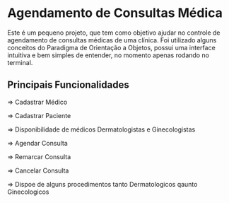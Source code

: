 ﻿# Agendamento de Consultas Médica
 Este é um pequeno projeto, que tem como objetivo ajudar no controle de agendamento de consultas médicas de uma clínica. Foi utilizado alguns conceitos do Paradigma de Orientação a Objetos, possui uma interface intuitiva e bem simples de entender, no momento apenas rodando no terminal.

 ## Principais Funcionalidades
 => Cadastrar Médico

 
 => Cadastrar Paciente

 
 => Disponibilidade de médicos Dermatologistas e Ginecologistas

 
 => Agendar Consulta

 
 => Remarcar Consulta

 
 => Cancelar Consulta

 
 => Dispoe de alguns procedimentos tanto Dermatologicos qaunto Ginecologicos
